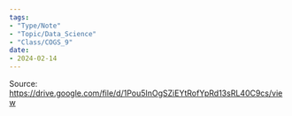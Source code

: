 ```yaml
---
tags:
- "Type/Note"
- "Topic/Data_Science"
- "Class/COGS_9"
date:
- 2024-02-14
---
```


Source: https://drive.google.com/file/d/1Pou5InOgSZiEYtRofYpRd13sRL40C9cs/view
